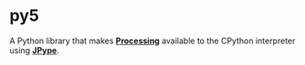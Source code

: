 # py5

A Python library that makes [**Processing**][processing] available to the CPython interpreter using [**JPype**][jpype].

[processing]: https://github.com/processing/processing
[jpype]: https://github.com/jpype-project/jpype
